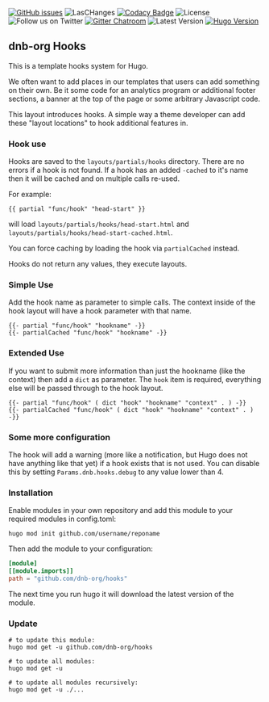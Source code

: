 [![GitHub issues](https://img.shields.io/github/issues-raw/dnb-org/hooks?logo=github&style=for-the-badge)](https://github.com/dnb-org/hooks/issues) ![LasCHanges](https://img.shields.io/github/last-commit/dnb-org/hooks?color=%23ff7700&logo=github&style=for-the-badge) [![Codacy Badge](https://img.shields.io/codacy/grade/1aa52a19ae5b42efa80f04157a29ae8d?logo=codacy&style=for-the-badge)](https://www.codacy.com/gh/dnb-org/hooks/dashboard) ![License](https://img.shields.io/github/license/dnb-org/hooks?logo=github&style=for-the-badge) ![Follow us on Twitter](https://img.shields.io/twitter/follow/hugonewsletter?color=%231DA1F2&logo=twitter&style=for-the-badge) [![Gitter Chatroom](https://img.shields.io/gitter/room/dnb-org/community?color=%23ed1965&logo=gitter&style=for-the-badge)](https://gitter.im/dnb-org/community) ![Latest Version](https://img.shields.io/github/v/tag/dnb-org/hooks?color=%23ed1965&label=Release&logo=hugo&logoColor=%23ffffff&sort=semver&style=for-the-badge) [![Hugo Version](https://img.shields.io/badge/Hugo-0.84.0-%23ed1965&?style=for-the-badge&logo=hugo&color=ed1965&?cacheSeconds=maxAge)](https://gohugo.io/)

## dnb-org Hooks

This is a template hooks system for Hugo.

We often want to add places in our templates that users can add something on
their own. Be it some code for an analytics program or additional footer
sections, a banner at the top of the page or some arbitrary Javascript code.

This layout introduces hooks. A simple way a theme developer can add these
"layout locations" to hook additional features in.

### Hook use

Hooks are saved to the `layouts/partials/hooks` directory. There are no errors 
if a hook is not found. If a hook has an added `-cached` to it's name then it will
be cached and on multiple calls re-used. 

For example:

```gotemplate
{{ partial "func/hook" "head-start" }}
```

will load `layouts/partials/hooks/head-start.html` and `layouts/partials/hooks/head-start-cached.html`.

You can force caching by loading the hook via `partialCached` instead.

Hooks do not return any values, they execute layouts. 

### Simple Use

Add the hook name as parameter to simple calls. The context inside of the hook
layout will have a hook parameter with that name.

```gotemplate
{{- partial "func/hook" "hookname" -}}
{{- partialCached "func/hook" "hookname" -}}
```

### Extended Use

If you want to submit more information than just the hookname (like the context)
then add a `dict` as parameter. The `hook` item is required, everything else
will be passed through to the hook layout.

```gotemplate
{{- partial "func/hook" ( dict "hook" "hookname" "context" . ) -}}
{{- partialCached "func/hook" ( dict "hook" "hookname" "context" . ) -}}
```

### Some more configuration

The hook will add a warning (more like a notification, but Hugo does not have
anything like that yet) if a hook exists that is not used. You can disable this
by setting `Params.dnb.hooks.debug` to any value lower than 4.

### Installation

Enable modules in your own repository and add this module to your required modules in config.toml:

```shell script
hugo mod init github.com/username/reponame
```

Then add the module to your configuration:

```toml
[module]
[[module.imports]]
path = "github.com/dnb-org/hooks"
```

The next time you run hugo it will download the latest version of the module.

### Update

```shell script
# to update this module:
hugo mod get -u github.com/dnb-org/hooks

# to update all modules:
hugo mod get -u

# to update all modules recursively:
hugo mod get -u ./...
```
